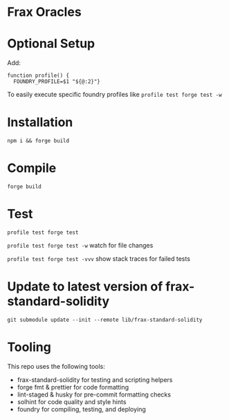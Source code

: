 # Frax Oracles

# Optional Setup
Add:
```
function profile() {
  FOUNDRY_PROFILE=$1 "${@:2}"}
```
To easily execute specific foundry profiles like `profile test forge test -w`

# Installation
`npm i && forge build`

# Compile
`forge build`

# Test
`profile test forge test`

`profile test forge test -w` watch for file changes

`profile test forge test -vvv` show stack traces for failed tests

# Update to latest version of frax-standard-solidity
`git submodule update --init --remote lib/frax-standard-solidity`

# Tooling
This repo uses the following tools:
- frax-standard-solidity for testing and scripting helpers
- forge fmt & prettier for code formatting
- lint-staged & husky for pre-commit formatting checks
- solhint for code quality and style hints
- foundry for compiling, testing, and deploying


